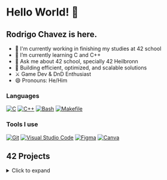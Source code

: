 # Hello World! 👋
##  Rodrigo Chavez is here.

- 🔭 I'm currently working in finishing my studies at 42 school
- 🌱 I’m currently learning C and C++
- 💬 Ask me about 42 school, specially 42 Heilbronn
- 🔧 Building efficient, optimized, and scalable solutions
- ⚔ Game Dev & DnD Enthusiast
- 😄 Pronouns: He/Him

###  Languages

[![C](https://img.shields.io/badge/C-00599C?logo=c&logoColor=white)](#)
[![C++](https://img.shields.io/badge/-C++-blue?logo=cplusplus)](#)
[![Bash](https://img.shields.io/badge/Bash-4EAA25?logo=gnubash&logoColor=fff)](#)
[![Makefile](https://img.shields.io/badge/-Makefile-722F37?logo=gnu&logoColor=white)](#)

###  Tools I use

[![Git](https://img.shields.io/badge/Git-F05032?logo=git&logoColor=fff)](#)
[![Visual Studio Code](https://img.shields.io/badge/Visual%20Studio%20Code-0078d7.svg?logo=visual-studio-code&logoColor=white)](#)
[![Figma](https://img.shields.io/badge/Figma-F24E1E?logo=figma&logoColor=white)](#)
[![Canva](https://img.shields.io/badge/Canva-%2300C4CC.svg?&logo=Canva&logoColor=white)](#)

##  42 Projects

<details>
<summary>Click to expand</summary>

| Project                                                                                                                                                                             | Description                                                                                                                                                                                                           | Core Grade      |
| ----------------------------------------------------------------------------------------------------------------------------------------------------------------------------------- | --------------------------------------------------------------------------------------------------------------------------------------------------------------------------------------------------------------------- | --------------- |
| <img src="https://github.com/byaliego/42-project-badges/blob/996feb1d098aa52fc29383d2f666614f4d13fbab/badges/libftm.png" alt="libft" width="50">                                                                                     | Recreating some classical C functions to use in my future projects                                                                                                                      | 100 /<br>100 ✅ |
| <a href=""><img src="https://github.com/byaliego/42-project-badges/blob/996feb1d098aa52fc29383d2f666614f4d13fbab/badges/get_next_linem.png" alt="get_next_line" width="50"></a> | Function to read from mutliple files at a time, returning one line per call                                                                                                                  | 100 /<br>100 ✅ |
| <a href=""><img src="https://github.com/ayogun/42-project-badges/blob/main/badges/ft_printfe.png" alt="ft_printf" width="50"></a>             | Coding a simplified version of the C printf function                                                                                                                          | 100 /<br>100 ✅ |
| <img src="https://github.com/ayogun/42-project-badges/blob/main/badges/born2beroote.png" alt="born2beRoot" width="50">                                                 | Introduction to system admin using Debian & VirtualBox.                                                                                                                                                               | 100 /<br>100 ✅ |
| <a href="" target="_blank"><img src="https://github.com/ayogun/42-project-badges/blob/main/badges/fract-ole.png" alt="Fractol" width="50"></a>                                                       | Introduction to visual programs using the 42MLX to create beautiful fractals                                                                                                                       | 100 /<br>100 ✅ |
| <a href="" target="_blank"><img src="https://github.com/ayogun/42-project-badges/blob/main/badges/push_swapm.png" alt="push_swap" width="50"></a>                                                   | Optimization of resources to sort two stack with a limited set of instructions                                                                                                                           | 100 /<br>100 ✅ |
| <a href="" target="_blank"><img src="https://github.com/ayogun/42-project-badges/blob/main/badges/pipexe.png" alt="push_swap" width="50"></a>                                                   | Learning to use pipes and diving into multithread processing.                                                                                                                            | 100 /<br>100 ✅ |
| <a href="" target="_blank"><img src="https://github.com/ayogun/42-project-badges/blob/main/badges/philosopherse.png" alt="Philosophers" width="50"></a>                                                 | Explore multithreading and process synchronization, inspired by Dijkstra's classic Dining Philosophers problem.                                                                               | 100 /<br>100 ✅ |
| <a href="" target="_blank"><img src="https://github.com/ayogun/42-project-badges/blob/main/badges/minishelle.png" alt="minishell" width="50"></a>                                                   | Making of a custom shell from scratch, while learning how to code in a team for the first time                                                                                    | 100 /<br>100 ✅ |
| <a href="" target="_blank"><img src="https://github.com/ayogun/42-project-badges/blob/main/badges/cub3de.png" alt="minirt" width="50"></a>                                                            | Writing a basic raycaster, to render a 3D image using a 2D map                                                                                                                                 | 100 /<br>100 ✅ |
| <a href="" target="_blank"><img src="https://github.com/ayogun/42-project-badges/blob/main/badges/cppe.png" alt="cpp01" width="50"></a>                                                                | Tasks 00 -> 04. Collection of C++ exercises.                                                                                                                                                                          | 100 /<br>100 ✅ |
| <a href="" target="_blank"><img src="https://github.com/ayogun/42-project-badges/blob/main/badges/cppe.png" alt="cpp02" width="50"></a>                                                                | Tasks 05 -> 09. Collection of C++ exercises.                                                                                                                                                                          | wip             |                                                                                                                                                                         | wip             | wip            |
| <img src="https://github.com/ayogun/42-project-badges/blob/main/badges/netpracticem.png" alt="netpractice" width="50">                                                                                       | Networking & Subnetting exercises.                                                                                                                                                                                    | 100 /<br>100 ✅ |
| <a href=""><img src="https://github.com/ayogun/42-project-badges/blob/main/badges/webservm.png" alt="webserv" width="50"></a>                                                                                           | Full implementation of our own HTTP server.                                                                                                                                                                           |  100 /<br>100 ✅ |

<!--
**rodalcham/rodalcham** is a ✨ _special_ ✨ repository because its `README.md` (this file) appears on your GitHub profile.

Here are some ideas to get you started:

- 🤔 I’m looking for help with ...
- 👯 I’m looking to collaborate on ...
- 📫 How to reach me: ...
- ⚡ Fun fact: ...
-->
